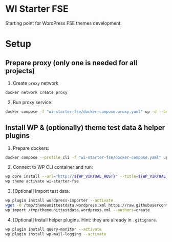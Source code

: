 # WI Starter FSE
Starting point for WordPress FSE themes development.

# Setup

## Prepare proxy (only one is needed for all projects)

1. Create `proxy` network

```sh
docker network create proxy
```

2. Run proxy service:

```sh
docker compose -f "wi-starter-fse/docker-compose.proxy.yaml" up -d --build
```

## Install WP & (optionally) theme test data & helper plugins

1. Prepare dockers:

```sh
docker compose --profile cli -f "wi-starter-fse/docker-compose.yaml" up -d --build
```

2. Connect to WP CLI container and run:

```sh
wp core install --url="http://${WP_VIRTUAL_HOST}" --title=${WP_VIRTUAL_HOST} --admin_user=${WP_ADMIN_USER} --admin_password=${WP_ADMIN_PASSWORD} --admin_email="${WP_ADMIN_USER}@${WP_VIRTUAL_HOST}" --locale=en_US --skip-email
wp theme activate wi-starter-fse
```

3. [Optional] Import test data:

```sh
wp plugin install wordpress-importer --activate
wget -O /tmp/themeunittestdata.wordpress.xml https://raw.githubusercontent.com/WordPress/theme-test-data/master/themeunittestdata.wordpress.xml
wp import /tmp/themeunittestdata.wordpress.xml --authors=create
```

4. [Optional] Install helper plugins. Hint: they are already in `.gitignore`.

```sh
wp plugin install query-monitor --activate
wp plugin install wp-mail-logging --activate
```
